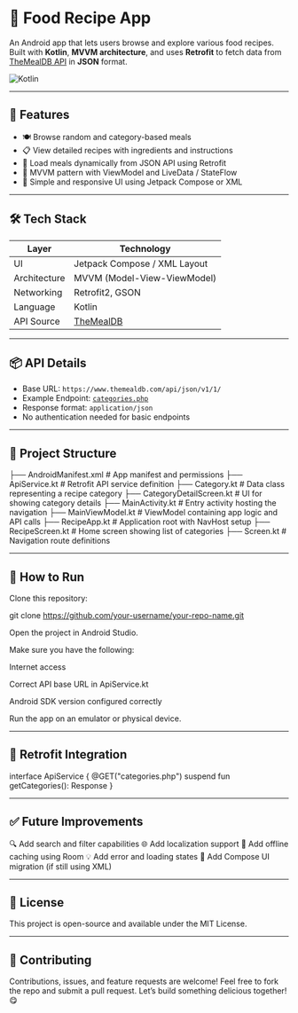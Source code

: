 # 🍲 Food Recipe App

An Android app that lets users browse and explore various food recipes. Built with **Kotlin**, **MVVM architecture**, and uses **Retrofit** to fetch data from [TheMealDB API](https://www.themealdb.com/api.php) in **JSON** format.

![Kotlin](https://img.shields.io/badge/Language-Kotlin-orange)

---

## 📱 Features

- 🍽️ Browse random and category-based meals  
- 📋 View detailed recipes with ingredients and instructions  
- 🔄 Load meals dynamically from JSON API using Retrofit  
- 🧠 MVVM pattern with ViewModel and LiveData / StateFlow  
- 🎨 Simple and responsive UI using Jetpack Compose or XML  

---

## 🛠️ Tech Stack

| Layer         | Technology                        |
|---------------|-----------------------------------|
| UI            | Jetpack Compose / XML Layout      |
| Architecture  | MVVM (Model-View-ViewModel)       |
| Networking    | Retrofit2, GSON                   |
| Language      | Kotlin                            |
| API Source    | [TheMealDB](https://www.themealdb.com/api.php) |

---

## 📦 API Details

- Base URL: `https://www.themealdb.com/api/json/v1/1/`  
- Example Endpoint: [`categories.php`](https://www.themealdb.com/api/json/v1/1/categories.php)  
- Response format: `application/json`  
- No authentication needed for basic endpoints

---

## 📁 Project Structure


├── AndroidManifest.xml           # App manifest and permissions
├── ApiService.kt                 # Retrofit API service definition
├── Category.kt                   # Data class representing a recipe category
├── CategoryDetailScreen.kt       # UI for showing category details
├── MainActivity.kt               # Entry activity hosting the navigation
├── MainViewModel.kt              # ViewModel containing app logic and API calls
├── RecipeApp.kt                  # Application root with NavHost setup
├── RecipeScreen.kt               # Home screen showing list of categories
├── Screen.kt                     # Navigation route definitions

---

## 🚀 How to Run

Clone this repository:

git clone https://github.com/your-username/your-repo-name.git


Open the project in Android Studio.

Make sure you have the following:

Internet access

Correct API base URL in ApiService.kt

Android SDK version configured correctly

Run the app on an emulator or physical device.

---
## 🔗 Retrofit Integration

interface ApiService {
    @GET("categories.php")
    suspend fun getCategories(): Response<CategoryResponse>
}

---
## ✅ Future Improvements

🔍 Add search and filter capabilities
🌐 Add localization support
💾 Add offline caching using Room
💡 Add error and loading states
🚀 Add Compose UI migration (if still using XML)

---
## 📄 License
This project is open-source and available under the MIT License.

---
## 🤝 Contributing
Contributions, issues, and feature requests are welcome!
Feel free to fork the repo and submit a pull request.
Let’s build something delicious together! 😋
